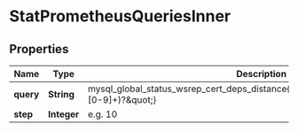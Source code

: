 

# StatPrometheusQueriesInner


## Properties

| Name | Type | Description | Notes |
|------------ | ------------- | ------------- | -------------|
|**query** | **String** | mysql_global_status_wsrep_cert_deps_distance{instance&#x3D;~\&quot;10.117.12.165(:[0-9]+)?\&quot;} |  [optional] |
|**step** | **Integer** | e.g. 10 |  [optional] |



